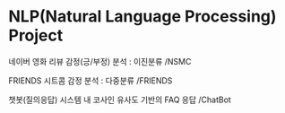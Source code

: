 # NLP(Natural Language Processing) Project

네이버 영화 리뷰 감정(긍/부정) 분석 : 이진분류
/NSMC

FRIENDS 시트콤 감정 분석 : 다중분류
/FRIENDS

챗봇(질의응답) 시스템 내 코사인 유사도 기반의 FAQ 응답
/ChatBot


